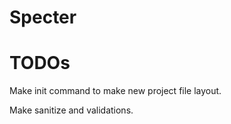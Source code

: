 # Specter

# TODOs
Make init command to make new project file layout.

Make sanitize and validations.
